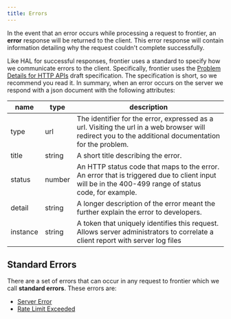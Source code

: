 ```yaml
---
title: Errors
---
```


In the event that an error occurs while processing a request to frontier, an
**error** response will be returned to the client.  This error response will
contain information detailing why the request couldn't complete successfully.

Like HAL for successful responses, frontier uses a standard to specify how we
communicate errors to the client.  Specifically, frontier uses the [Problem
Details for HTTP APIs](https://tools.ietf.org/html/draft-ietf-appsawg-http-problem-00) draft specification.  The specification is short, so we recommend
you read it.  In summary, when an error occurs on the server we respond with a
json document with the following attributes:

|   name   |  type  |                                                                        description                                                                        |
| -------- | ------ | --------------------------------------------------------------------------------------------------------------------------------------------------------- |
| type     | url    | The identifier for the error, expressed as a url.  Visiting the url in a web browser will redirect you to the additional documentation for the problem. |
| title    | string | A short title describing the error.                                                                                                                     |
| status   | number | An HTTP status code that maps to the error.  An error that is triggered due to client input will be in the 400-499 range of status code, for example.  |
| detail   | string | A longer description of the error meant the further explain the error to developers.                                                                   |
| instance | string | A token that uniquely identifies this request.  Allows server administrators to correlate a client report with server log files                           |


## Standard Errors

There are a set of errors that can occur in any request to frontier which we
call **standard errors**.  These errors are:

- [Server Error](./errors/server-error.md)
- [Rate Limit Exceeded](./errors/rate-limit-exceeded.md)
